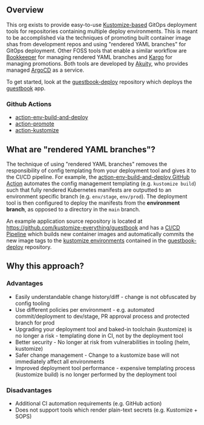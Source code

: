## Overview

This org exists to provide easy-to-use [Kustomize-based](https://kustomize.io/) GitOps deployment tools for repositories containing multiple deploy environments. This is meant to be accomplished via the techniques of promoting built container image shas from development repos and using "rendered YAML branches" for GitOps deployment. Other FOSS tools that enable a similar workflow are [Bookkeeper](https://bookkeeper.akuity.io/) for managing rendered YAML branches and [Kargo](https://kargo.akuity.io/) for managing promotions. Both tools are developed by [Akuity](https://akuity.io/), who provides managed [ArgoCD](https://argoproj.github.io/cd/) as a service.

To get started, look at the [guestbook-deploy](https://github.com/kustomize-everything/guestbook-deploy) repository which deploys the [guestbook](https://github.com/kustomize-everything/guestbook) app.

### Github Actions

- [action-env-build-and-deploy](https://github.com/kustomize-everything/action-env-build-and-deploy)
- [action-promote](https://github.com/kustomize-everything/action-promote)
- [action-kustomize](https://github.com/kustomize-everything/action-kustomize)

## What are "rendered YAML branches"?

The technique of using "rendered YAML branches" removes the responsibility of config templating from your deployment tool and gives it to the CI/CD pipeline. For example, the [action-env-build-and-deploy GitHub Action](https://github.com/kustomize-everything/guestbook-deploy/blob/main/.github/workflows/render-manifests.yml) automates the config management templating (e.g. `kustomize build`) such that fully rendered Kubernetes manifests are outputted to an environment specific branch (e.g. `env/stage`, `env/prod`). The deployment tool is then configured to deploy the manifests from the **environment branch**, as opposed to a directory in the `main` branch.

An example application source repository is located at https://github.com/kustomize-everything/guestbook and has a [CI/CD Pipeline](https://github.com/kustomize-everything/guestbook/blob/main/.github/workflows/ci-cd.yml) which builds new container images and automatically commits the new image tags to the [kustomize environments](https://github.com/kustomize-everything/guestbook-deploy/tree/main/env) contained in the [guestbook-deploy](https://github.com/kustomize-everything/guestbook-deploy) repository.

## Why this approach?

### Advantages

* Easily understandable change history/diff - change is not obfuscated by config tooling
* Use different policies per environment - e.g. automated commit/deployment to dev/stage, PR approval process and protected branch for prod
* Upgrading your deployment tool and baked-in toolchain (kustomize) is no longer a risk - templating done in CI, not by the deployment tool
* Better security - No longer at risk from vulnerabilities in tooling (helm, kustomize)
* Safer change management - Change to a kustomize base will not immediately affect all environments
* Improved deployment tool performance - expensive templating process (kustomize build) is no longer performed by the deployment tool

### Disadvantages

* Additional CI automation requirements (e.g. GitHub action)
* Does not support tools which render plain-text secrets (e.g. Kustomize + SOPS)
